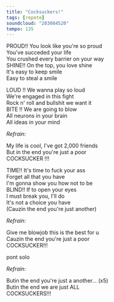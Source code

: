 ```yaml
---
title: "Cocksuckers!"
tags: [repete]
soundcloud: "203084520"
tempo: 135
---
```


PROUD!! You look like you're so proud  
You've succeded your life  
You crushed every barrier on your way  
SHINE!! On the top, you love shine  
It's easy to keep smile  
Easy to steal a smile

LOUD !! We wanna play so loud  
We're engaged in this fight  
Rock n' roll and bullshit we want it  
BITE !! We are going to blow  
All neurons in your brain  
All ideas in your mind

_Refrain:_

My life is cool, I've got 2,000 friends  
But in the end you're just a poor  
COCKSUCKER !!!

TIME!! It's time to fuck your ass  
Forget all that you have  
I'm gonna show you how not to be  
BLIND!! If to open your eyes  
I must break you, I'll do  
It's not a choice you have  
(Cauzin the end you're just another)

_Refrain:_

Give me blowjob this is the best for u  
Cauzin the end you're just a poor  
COCKSUCKER!!!

pont solo

_Refrain:_

Butin the end you're just a another... (x5)  
Butin the end we are just ALL  
COCKSUCKERS!!!

